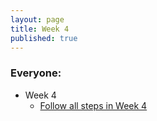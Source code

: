 ```yaml
---
layout: page
title: Week 4
published: true
---
```


### Everyone:
  * Week 4
    *   [Follow all steps in Week 4](../week04/)
